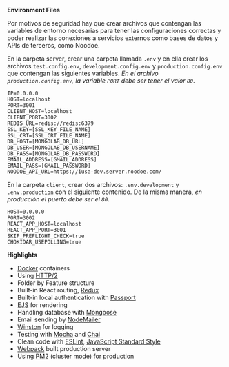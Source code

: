 **Environment Files**

Por motivos de seguridad hay que crear archivos que contengan las variables de entorno necesarias para tener las configuraciones correctas y poder realizar las conexiones
a servicios externos como bases de datos y APIs de terceros, como Noodoe.

En la carpeta server, crear una carpeta llamada `.env` y en ella crear los
archivos `test.config.env`, `development.config.env` y `production.config.env`
que contengan las siguientes variables. _En el archivo `production.config.env`,
la variable `PORT` debe ser tener el valor `80`_.

```
IP=0.0.0.0
HOST=localhost
PORT=3001
CLIENT_HOST=localhost
CLIENT_PORT=3002
REDIS_URL=redis://redis:6379
SSL_KEY=[SSL_KEY_FILE_NAME]
SSL_CRT=[SSL_CRT_FILE_NAME]
DB_HOST=[MONGOLAB_DB_URL]
DB_USER=[MONGOLAB_DB_USERNAME]
DB_PASS=[MONGOLAB_DB_PASSWORD]
EMAIL_ADDRESS=[GMAIL_ADDRESS]
EMAIL_PASS=[GMAIL_PASSWORD]
NOODOE_API_URL=https://iusa-dev.server.noodoe.com/
```

En la carpeta `client`, crear dos archivos: `.env.development` y `.env.production`
con el siguiente contenido. De la misma manera, _en producción el puerto debe ser el `80`_.

```
HOST=0.0.0.0
PORT=3002
REACT_APP_HOST=localhost
REACT_APP_PORT=3001
SKIP_PREFLIGHT_CHECK=true
CHOKIDAR_USEPOLLING=true
```

**Highlights**

- [Docker](https://www.docker.com/) containers
- Using [HTTP/2](https://http2.github.io/)
- Folder by Feature structure
- Built-in React routing, [Redux](https://redux.js.org/)
- Built-in local authentication with [Passport](http://www.passportjs.org/)
- [EJS](https://ejs.co/) for rendering
- Handling database with [Mongoose](https://mongoosejs.com/)
- Email sending by [NodeMailer](https://nodemailer.com/about/)
- [Winston](https://github.com/winstonjs/winston) for logging
- Testing with [Mocha](https://mochajs.org/) and [Chai](https://www.chaijs.com/)
- Clean code with [ESLint](https://eslint.org/), [JavaScript Standard Style](https://standardjs.com/)
- [Webpack](https://webpack.js.org/) built production server
- Using [PM2](http://pm2.keymetrics.io/) (cluster mode) for production
